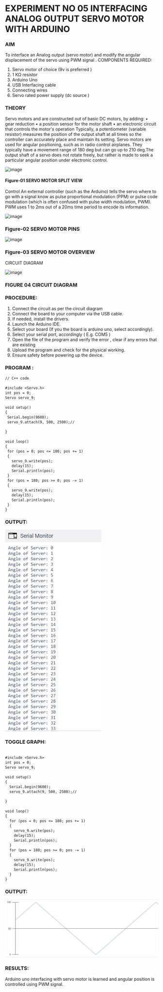 # EXPERIMENT NO 05 INTERFACING ANALOG OUTPUT SERVO MOTOR WITH ARDUINO

### AIM
To interface an Analog output (servo motor) and modify the angular displacement of the servo using PWM signal .
COMPONENTS REQUIRED:
1.	Servo motor of choice (9v is preferred )
2.	1 KΩ resistor 
3.	Arduino Uno 
4.	USB Interfacing cable 
5.	Connecting wires 
6.	Servo rated power supply (dc source )


### THEORY
Servo motors and are constructed out of basic DC motors, by adding:
•	 gear reduction
•	 a position sensor for the motor shaft
•	 an electronic circuit that controls the motor's operation
Typically, a potentiometer (variable resistor) measures the position of the output shaft at all times so the controller can accurately place and maintain its setting.
Servo motors are used for angular positioning, such as in radio control airplanes.  They typically have a movement range of 180 deg but can go up to 210 deg.The output shaft of a servo does not rotate freely, but rather is made to seek a particular angular position under electronic control. 


![image](https://user-images.githubusercontent.com/36288975/163544439-1f477927-fcd4-42f0-9ce4-c863fdbf1210.png)



#### Figure-01 SERVO MOTOR SPLIT VIEW 
Control 
An external controller (such as the Arduino) tells the servo where to go with a signal know as pulse proportional modulation (PPM) or pulse code modulation (which is often confused with pulse width modulation, PWM). PWM uses 1 to 2ms out of a 20ms time period to encode its information.
 
 
 ![image](https://user-images.githubusercontent.com/36288975/163544482-3027136f-7135-4f3d-a23f-8dc2fe04194d.png)

### Figure-02 SERVO MOTOR PINS

 ![image](https://user-images.githubusercontent.com/36288975/163544513-ca497421-e6ba-4f91-871f-5cfba77f22a8.png)


### Figure-03 SERVO MOTOR OVERVIEW 

 


 





CIRCUIT DIAGRAM
 
 
 ![image](https://user-images.githubusercontent.com/36288975/163544618-6eb8a7b5-7f1a-428a-8d9f-fd899b145efb.png)

### FIGURE 04 CIRCUIT DIAGRAM

### PROCEDURE:
1.	Connect the circuit as per the circuit diagram 
2.	Connect the board to your computer via the USB cable.
3.	If needed, install the drivers.
4.	Launch the Arduino IDE.
5.	Select your board (If you the board is arduino uno, select accordingly).
6.	Select your serial port, accordingly ( E.g. COM5 )
7.	Open the file of the program  and verify the error , clear if any errors that are existing 
8.	Upload the program and check for the physical working. 
9.	Ensure safety before powering up the device.


### PROGRAM :
 ```
 // C++ code

#include <Servo.h>
int pos = 0;
Servo servo_9;

void setup()
{
  Serial.begin(9600);
  servo_9.attach(9, 500, 2500);//
  
}

void loop()
{
  for (pos = 0; pos <= 180; pos += 1) 
  {
    servo_9.write(pos);
    delay(15);
  	Serial.println(pos);
  }
  for (pos = 180; pos >= 0; pos -= 1) 
  {
    servo_9.write(pos);
    delay(15);
  	Serial.println(pos);
  }
}

```

### OUTPUT:
![](https://github.com/Kishore00007/EXPERIMENT-NO--05-INTERFACING-ANALOG-OUTPUT-SERVO-MOTOR-WITH-ARDUINO-/blob/main/ex5'1.png)


### TOGGLE GRAPH:
```// C++ code

#include <Servo.h>
int pos = 0;
Servo servo_9;

void setup()
{
  Serial.begin(9600);
  servo_9.attach(9, 500, 2500);//
  
}

void loop()
{
  for (pos = 0; pos <= 180; pos += 1) 
  {
    servo_9.write(pos);
    delay(15);
  	Serial.println(pos);
  }
  for (pos = 180; pos >= 0; pos -= 1) 
  {
    servo_9.write(pos);
    delay(15);
  	Serial.println(pos);
  }
}

```

### OUTPUT:
![](https://github.com/Kishore00007/EXPERIMENT-NO--05-INTERFACING-ANALOG-OUTPUT-SERVO-MOTOR-WITH-ARDUINO-/blob/main/ex52.png)

### RESULTS: 
Arduino uno interfacing with servo motor is learned and angular position is controlled using PWM signal.
